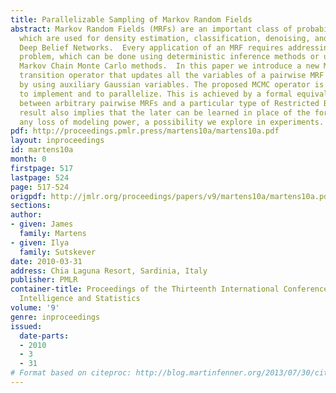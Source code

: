 ```yaml
---
title: Parallelizable Sampling of Markov Random Fields
abstract: Markov Random Fields (MRFs) are an important class of probabilistic models
  which are used for density estimation, classification, denoising, and for constructing
  Deep Belief Networks.  Every application of an MRF requires addressing its inference
  problem, which can be done using deterministic inference methods or using stochastic
  Markov Chain Monte Carlo methods.  In this paper we introduce a new Markov Chain
  transition operator that updates all the variables of a pairwise MRF in parallel
  by using auxiliary Gaussian variables. The proposed MCMC operator is extremely simple
  to implement and to parallelize. This is achieved by a formal equivalence result
  between arbitrary pairwise MRFs and a particular type of Restricted Boltzmann Machine.  This
  result also implies that the later can be learned in place of the former without
  any loss of modeling power, a possibility we explore in experiments.
pdf: http://proceedings.pmlr.press/martens10a/martens10a.pdf
layout: inproceedings
id: martens10a
month: 0
firstpage: 517
lastpage: 524
page: 517-524
origpdf: http://jmlr.org/proceedings/papers/v9/martens10a/martens10a.pdf
sections: 
author:
- given: James
  family: Martens
- given: Ilya
  family: Sutskever
date: 2010-03-31
address: Chia Laguna Resort, Sardinia, Italy
publisher: PMLR
container-title: Proceedings of the Thirteenth International Conference on Artificial
  Intelligence and Statistics
volume: '9'
genre: inproceedings
issued:
  date-parts:
  - 2010
  - 3
  - 31
# Format based on citeproc: http://blog.martinfenner.org/2013/07/30/citeproc-yaml-for-bibliographies/
---
```

